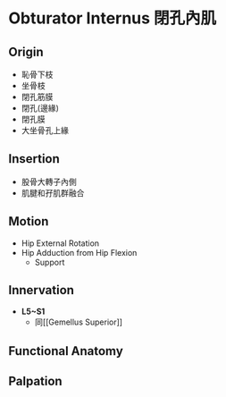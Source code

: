 # Obturator Internus 閉孔內肌
## Origin
* 恥骨下枝
* 坐骨枝
* 閉孔筋膜
* 閉孔(邊緣)
* 閉孔膜
* 大坐骨孔上緣  

## Insertion
* 股骨大轉子內側
* 肌腱和孖肌群融合  

## Motion
* Hip External Rotation
* Hip Adduction from Hip Flexion
	* Support  

## Innervation
* **L5~S1**
	* 同[[Gemellus Superior]]  

## Functional Anatomy
## Palpation